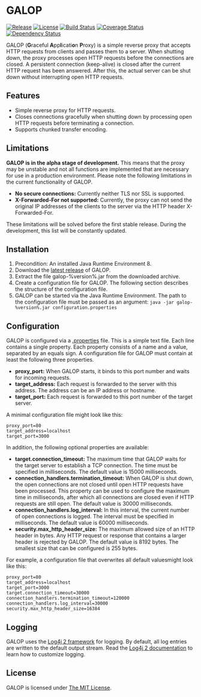 # GALOP

[![Release](https://img.shields.io/github/release/SebastianSchmidt/galop.svg)](https://github.com/SebastianSchmidt/galop/releases)
[![License](https://img.shields.io/github/license/SebastianSchmidt/galop.svg)](https://github.com/SebastianSchmidt/galop/blob/master/LICENSE)
[![Build Status](https://travis-ci.org/SebastianSchmidt/galop.svg?branch=master)](https://travis-ci.org/SebastianSchmidt/galop)
[![Coverage Status](https://coveralls.io/repos/github/SebastianSchmidt/galop/badge.svg?branch=master)](https://coveralls.io/github/SebastianSchmidt/galop?branch=master)
[![Dependency Status](https://www.versioneye.com/user/projects/58cc80f86893fd004792c788/badge.svg)](https://www.versioneye.com/user/projects/58cc80f86893fd004792c788)

GALOP (**G**raceful **A**pp**l**icati**o**n **P**roxy) is a simple reverse
proxy that accepts HTTP requests from clients and passes them to a server.
When shutting down, the proxy processes open HTTP requests before the
connections are closed. A persistent connection (keep-alive) is closed after
the current HTTP request has been answered. After this, the actual server can
be shut down without interrupting open HTTP requests.


## Features

- Simple reverse proxy for HTTP requests.
- Closes connections gracefully when shutting down by processing open HTTP
  requests before terminating a connection.
- Supports chunked transfer encoding.


## Limitations

**GALOP is in the alpha stage of development.** This means that the proxy may
be unstable and not all functions are implemented that are necessary for use in
a production environment. Please note the following limitations in the current
functionality of GALOP.

- **No secure connections:** Currently neither TLS nor SSL is supported.
- **X-Forwarded-For not supported:** Currently, the proxy can not send the
  original IP addresses of the clients to the server via the HTTP header
  X-Forwarded-For.

These limitations will be solved before the first stable release.
During the development, this list will be constantly updated.


## Installation

1. Precondition: An installed Java Runtime Environment 8.
2. Download the
   [latest release](https://github.com/SebastianSchmidt/galop/releases/latest)
   of GALOP.
3. Extract the file galop-%version%.jar from the downloaded archive.
4. Create a configuration file for GALOP.
   The following section describes the structure of the configuration file.
5. GALOP can be started via the Java Runtime Environment.
   The path to the configuration file must be passed as an argument:
   `java -jar galop-%version%.jar configuration.properties`


## Configuration

GALOP is configured via a [.properties](https://en.wikipedia.org/wiki/.properties)
file. This is a simple text file. Each line contains a single property.
Each property consists of a name and a value, separated by an equals sign.
A configuration file for GALOP must contain at least the following three
properties.

- **proxy_port:**
  When GALOP starts, it binds to this port number and waits for incoming requests.
- **target_address:**
  Each request is forwarded to the server with this address.
  The address can be an IP address or hostname.
- **target_port:**
  Each request is forwarded to this port number of the target server.

A minimal configuration file might look like this:

```
proxy_port=80
target_address=localhost
target_port=3000
```

In addition, the following optional properties are available:

- **target.connection_timeout:**
  The maximum time that GALOP waits for the target server to establish a TCP
  connection. The time must be specified in milliseconds. The default value is
  15000 milliseconds.
- **connection_handlers.termination_timeout:**
  When GALOP is shut down, the open connections are not closed until open HTTP
  requests have been processed. This property can be used to configure the
  maximum time in milliseconds, after which all connections are closed even if
  HTTP requests are still open. The default value is 30000 milliseconds.
- **connection_handlers.log_interval:**
  In this interval, the current number of open connections is logged. The
  interval must be specified in milliseconds. The default value is 60000
  milliseconds.
- **security.max_http_header_size:**
  The maximum allowed size of an HTTP header in bytes. Any HTTP request or
  response that contains a larger header is rejected by GALOP. The default
  value is 8192 bytes. The smallest size that can be configured is 255 bytes.

For example, a configuration file that overwrites all default values ​​might
look like this:

```
proxy_port=80
target_address=localhost
target_port=3000
target.connection_timeout=30000
connection_handlers.termination_timeout=120000
connection_handlers.log_interval=30000
security.max_http_header_size=16384
```


## Logging

GALOP uses the [Log4j 2 framework](https://logging.apache.org/log4j/2.0/) for
logging. By default, all log entries are written to the default output stream.
Read the [Log4j 2 documentation](https://logging.apache.org/log4j/2.0/manual/configuration.html)
to learn how to customize logging.


## License

GALOP is licensed under [The MIT License](https://opensource.org/licenses/MIT).
